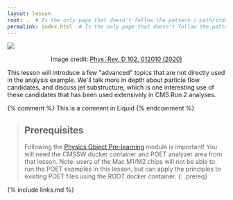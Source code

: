 ```yaml
---
layout: lesson
root: .  # Is the only page that doesn't follow the pattern /:path/index.html
permalink: index.html  # Is the only page that doesn't follow the pattern /:path/index.html
---
```



![](https://cds.cern.ch/record/2693715/files/JetCartoon.png)
<p style="text-align: center;">Image credit: <a href="https://journals.aps.org/prd/abstract/10.1103/PhysRevD.102.012010">Phys. Rev. D 102, 012010 (2020)</a></p>

This lesson will introduce a few "advanced" topics that are not directly used in the analysis example. We'll talk more in depth about particle flow candidates, and discuss jet substructure, which is one interesting use of these candidates that has been used extensively in CMS Run 2 analyses.

<!-- this is an html comment -->

{% comment %} This is a comment in Liquid {% endcomment %}

> ## Prerequisites
>
> Following the [Physics Object Pre-learning](https://cms-opendata-workshop.github.io/workshop2023-lesson-physics-objects/) module is important! You will need the CMSSW docker container and POET analyzer area from that lesson.
> Note: users of the Mac M1/M2 chips will not be able to run the POET examples in this lesson, but can apply the principles to existing POET files
> using the ROOT docker container.
{: .prereq}

{% include links.md %}
